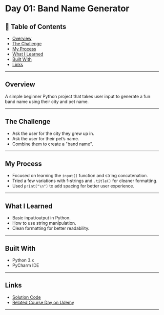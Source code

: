 # Day 01: Band Name Generator

## 📌 Table of Contents
- [Overview](#overview)
- [The Challenge](#the-challenge)
- [My Process](#my-process)
- [What I Learned](#what-i-learned)
- [Built With](#built-with)
- [Links](#links)

---

## Overview
A simple beginner Python project that takes user input to generate a fun band name using their city and pet name.

---

## The Challenge
- Ask the user for the city they grew up in.
- Ask the user for their pet’s name.
- Combine them to create a "band name".

---

## My Process
- Focused on learning the `input()` function and string concatenation.
- Tried a few variations with f-strings and `.title()` for cleaner formatting.
- Used `print("\n")` to add spacing for better user experience.

---

## What I Learned
- Basic input/output in Python.
- How to use string manipulation.
- Clean formatting for better readability.

---

## Built With
- Python 3.x
- PyCharm IDE

---

## Links
- [Solution Code](./main.py)
- [Related Course Day on Udemy](https://www.udemy.com/course/100-days-of-code/)

---
